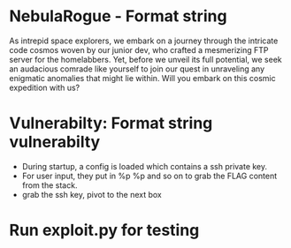 # NebulaRogue - Format string

As intrepid space explorers, we embark on a journey through the intricate code cosmos woven by our junior dev, who crafted a mesmerizing FTP server for the homelabbers. Yet, before we unveil its full potential, we seek an audacious comrade like yourself to join our quest in unraveling any enigmatic anomalies that might lie within. Will you embark on this cosmic expedition with us?

# Vulnerabilty: Format string vulnerabilty
* During startup, a config is loaded which contains a ssh private key.
* For user input, they put in %p %p and so on to grab the FLAG  content from the stack.
* grab the ssh key, pivot to the next box

# Run exploit.py for testing